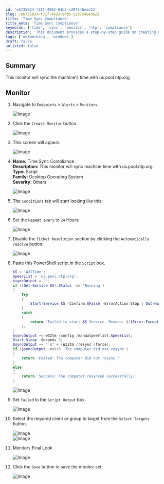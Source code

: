 ```yaml
---
id: 'e6735934-f31f-4993-94b5-c297546ede23'
slug: /e6735934-f31f-4993-94b5-c297546ede23
title: 'Time Sync Compliance'
title_meta: 'Time Sync Compliance'
keywords: ['time', 'sync', 'monitor', 'ntp', 'compliance']
description: 'This document provides a step-by-step guide on creating a Time Sync Compliance Monitor that syncs machine time with us.pool.ntp.org, ensuring accurate timekeeping across devices.'
tags: ['networking', 'windows']
draft: false
unlisted: false
---
```


## Summary

This monitor will sync the machine's time with us.pool.ntp.org.

## Monitor

1. Navigate to `Endpoints` > `Alerts` > `Monitors`
   
   ![Image](../../../static/img/docs/e6735934-f31f-4993-94b5-c297546ede23/image_1.webp)

2. Click the `Create Monitor` button.

   ![Image](../../../static/img/docs/e6735934-f31f-4993-94b5-c297546ede23/image_2.webp)

3. This screen will appear.

   ![Image](../../../static/img/docs/e6735934-f31f-4993-94b5-c297546ede23/image_3.webp)

4. **Name:** Time Sync Compliance  
   **Description:** This monitor will sync machine time with us.pool.ntp.org.  
   **Type:** Script  
   **Family:** Desktop Operating System  
   **Severity:** Others  

   ![Image](../../../static/img/docs/e6735934-f31f-4993-94b5-c297546ede23/image_4.webp)

5. The `Conditions` tab will start looking like this:

   ![Image](../../../static/img/docs/e6735934-f31f-4993-94b5-c297546ede23/image_5.webp)

6. Set the `Repeat every` to `24` Hours:

   ![Image](../../../static/img/docs/e6735934-f31f-4993-94b5-c297546ede23/image_6.webp)

7. Disable the `Ticket Resolution` section by clicking the `Automatically resolve` button.

   ![Image](../../../static/img/docs/e6735934-f31f-4993-94b5-c297546ede23/image_7.webp)

8. Paste this PowerShell script in the `Script` box.

   ```powershell
   $S = 'W32Time';
   $peerList = 'us.pool.ntp.org';
   $syncOutput = '';
   if ((Get-Service $S).Status -ne 'Running') 
   {
       Try
       {
           Start-Service $S -Confirm:$False -ErrorAction Stop | Out-Null
       }
       catch 
       {
           return "Failed to start $S Service. Reason: $($Error.Exception.Message)"
       };
   }
   $syncOutput += w32tm /config /manualpeerlist:$peerList;
   Start-Sleep -Seconds 5;
   $syncOutput += "`n" + (W32tm /resync /force);
   if ($syncOutput -match 'The computer did not resync') 
   {
       return 'Failed: The computer did not resync.'
   } 
   else 
   {
       return 'Success: The computer resynced successfully.'
   }
   ```

   ![Image](../../../static/img/docs/e6735934-f31f-4993-94b5-c297546ede23/image_8.webp)

9. Set `Failed` to the `Script Output` box.

   ![Image](../../../static/img/docs/e6735934-f31f-4993-94b5-c297546ede23/image_9.webp)

10. Select the required client or group to target from the `Select Targets` button.

    ![Image](../../../static/img/docs/e6735934-f31f-4993-94b5-c297546ede23/image_10.webp)  
    ![Image](../../../static/img/docs/e6735934-f31f-4993-94b5-c297546ede23/image_11.webp)

11. Monitors Final Look

    ![Image](../../../static/img/docs/e6735934-f31f-4993-94b5-c297546ede23/image_12.webp)

12. Click the `Save` button to save the monitor set.

    ![Image](../../../static/img/docs/e6735934-f31f-4993-94b5-c297546ede23/image_13.webp)
